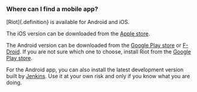 ### Where can I find a mobile app?

[Riot]{.definition} is available for Android and iOS.

The iOS version can be downloaded from the [Apple store](https://itunes.apple.com/us/app/vector.im/id1083446067).

The Android version can be downloaded from the [Google Play store](https://play.google.com/store/apps/details?id=im.vector.app) or [F-Droid](https://f-droid.org/repository/browse/?fdid=im.vector.alpha). If you are not sure which one to choose, install Riot from the [Google Play store](https://play.google.com/store/apps/details?id=im.vector.app).

For the Android app, you can also install the latest development version
built by [Jenkins](https://matrix.org/jenkins/job/VectorAndroidDevelop). Use it at your own risk and only if you know what you are doing.